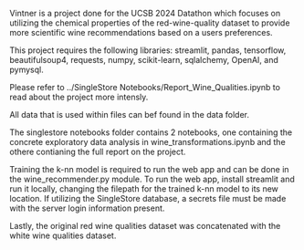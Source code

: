 Vintner is a project done for the UCSB 2024 Datathon which focuses on utilizing the chemical properties of the red-wine-quality dataset to provide more scientific wine recommendations based on a users preferences.

This project requires the following libraries: streamlit, pandas, tensorflow, beautifulsoup4, requests, numpy, scikit-learn, sqlalchemy, OpenAI, and pymysql.

Please refer to ../SingleStore Notebooks/Report_Wine_Qualities.ipynb to read about the project more intensly.

All data that is used within files can bef found in the data folder.

The singlestore notebooks folder contains 2 notebooks, one containing the concrete exploratory data analysis in wine_transformations.ipynb and the othere contianing the full report on the project. 

Training the k-nn model is required to run the web app and can be done in the wine_recommender.py module. To run the web app, install streamlit and run it locally, changing the filepath for the trained k-nn model to its new location. If utilizing the SingleStore database, a secrets file must be made with the server login information present.

Lastly, the original red wine qualities dataset was concatenated with the white wine qualities dataset.